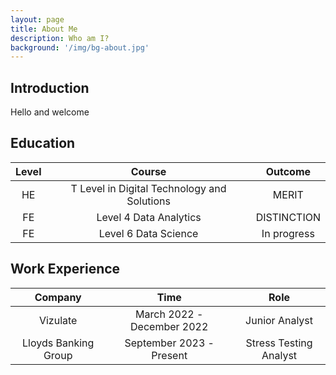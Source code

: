 ```yaml
---
layout: page
title: About Me
description: Who am I?
background: '/img/bg-about.jpg'
---
```


## Introduction

Hello and welcome

## Education

|Level|Course|Outcome|
|:-----:|:------:|:----:|
|HE| T Level in Digital Technology and Solutions | MERIT |
|FE| Level 4 Data Analytics | DISTINCTION |
|FE| Level 6 Data Science | In progress |

## Work Experience

|Company|Time|Role|
|:-----:|:------:|:----:|
|Vizulate| March 2022 - December 2022| Junior Analyst |
|Lloyds Banking Group| September 2023 - Present | Stress Testing Analyst |
